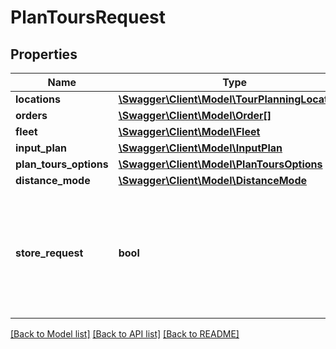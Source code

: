# PlanToursRequest

## Properties
Name | Type | Description | Notes
------------ | ------------- | ------------- | -------------
**locations** | [**\Swagger\Client\Model\TourPlanningLocation[]**](TourPlanningLocation.md) |  | [optional] 
**orders** | [**\Swagger\Client\Model\Order[]**](Order.md) |  | [optional] 
**fleet** | [**\Swagger\Client\Model\Fleet**](Fleet.md) |  | 
**input_plan** | [**\Swagger\Client\Model\InputPlan**](InputPlan.md) |  | [optional] 
**plan_tours_options** | [**\Swagger\Client\Model\PlanToursOptions**](PlanToursOptions.md) |  | [optional] 
**distance_mode** | [**\Swagger\Client\Model\DistanceMode**](DistanceMode.md) |  | 
**store_request** | **bool** | Defines if the request should be stored in the session storage. Note that if there occur problems with the session storage, an ObjectNotStoredLimitation is generated and the stored request ID in the response is null. | [optional] 

[[Back to Model list]](../../README.md#documentation-for-models) [[Back to API list]](../../README.md#documentation-for-api-endpoints) [[Back to README]](../../README.md)

